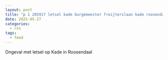 ```yaml
---
layout: post
title: "p 1 205917 letsel kade burgemeester freijterslaan kade roosendaal"
date: 2025-05-27
categories: 
  - rss
tags: 
  - feed
---
```


Ongeval met letsel op Kade in Roosendaal
